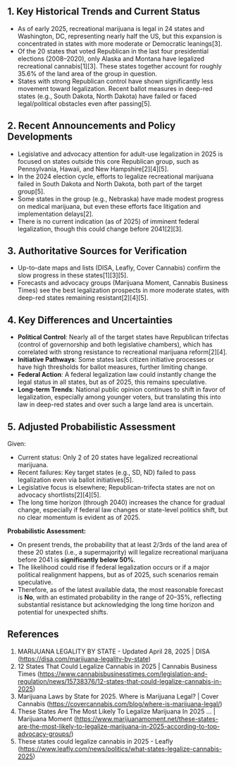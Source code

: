 ## 1. Key Historical Trends and Current Status

- As of early 2025, recreational marijuana is legal in 24 states and Washington, DC, representing nearly half the US, but this expansion is concentrated in states with more moderate or Democratic leanings[3].
- Of the 20 states that voted Republican in the last four presidential elections (2008–2020), only Alaska and Montana have legalized recreational cannabis[1][3]. These states together account for roughly 35.6% of the land area of the group in question.
- States with strong Republican control have shown significantly less movement toward legalization. Recent ballot measures in deep-red states (e.g., South Dakota, North Dakota) have failed or faced legal/political obstacles even after passing[5].

## 2. Recent Announcements and Policy Developments

- Legislative and advocacy attention for adult-use legalization in 2025 is focused on states outside this core Republican group, such as Pennsylvania, Hawaii, and New Hampshire[2][4][5].
- In the 2024 election cycle, efforts to legalize recreational marijuana failed in South Dakota and North Dakota, both part of the target group[5].
- Some states in the group (e.g., Nebraska) have made modest progress on medical marijuana, but even these efforts face litigation and implementation delays[2].
- There is no current indication (as of 2025) of imminent federal legalization, though this could change before 2041[2][3].

## 3. Authoritative Sources for Verification

- Up-to-date maps and lists (DISA, Leafly, Cover Cannabis) confirm the slow progress in these states[1][3][5].
- Forecasts and advocacy groups (Marijuana Moment, Cannabis Business Times) see the best legalization prospects in more moderate states, with deep-red states remaining resistant[2][4][5].

## 4. Key Differences and Uncertainties

- **Political Control**: Nearly all of the target states have Republican trifectas (control of governorship and both legislative chambers), which has correlated with strong resistance to recreational marijuana reform[2][4].
- **Initiative Pathways**: Some states lack citizen initiative processes or have high thresholds for ballot measures, further limiting change.
- **Federal Action**: A federal legalization law could instantly change the legal status in all states, but as of 2025, this remains speculative.
- **Long-term Trends**: National public opinion continues to shift in favor of legalization, especially among younger voters, but translating this into law in deep-red states and over such a large land area is uncertain.

## 5. Adjusted Probabilistic Assessment

Given:
- Current status: Only 2 of 20 states have legalized recreational marijuana.
- Recent failures: Key target states (e.g., SD, ND) failed to pass legalization even via ballot initiatives[5].
- Legislative focus is elsewhere; Republican-trifecta states are not on advocacy shortlists[2][4][5].
- The long time horizon (through 2040) increases the chance for gradual change, especially if federal law changes or state-level politics shift, but no clear momentum is evident as of 2025.

**Probabilistic Assessment:**
- On present trends, the probability that at least 2/3rds of the land area of these 20 states (i.e., a supermajority) will legalize recreational marijuana before 2041 is **significantly below 50%**.
- The likelihood could rise if federal legalization occurs or if a major political realignment happens, but as of 2025, such scenarios remain speculative.
- Therefore, as of the latest available data, the most reasonable forecast is **No**, with an estimated probability in the range of 20–35%, reflecting substantial resistance but acknowledging the long time horizon and potential for unexpected shifts.

## References

1. MARIJUANA LEGALITY BY STATE - Updated April 28, 2025 | DISA (https://disa.com/marijuana-legality-by-state)
2. 12 States That Could Legalize Cannabis in 2025 | Cannabis Business Times (https://www.cannabisbusinesstimes.com/legislation-and-regulation/news/15738376/12-states-that-could-legalize-cannabis-in-2025)
3. Marijuana Laws by State for 2025. Where is Marijuana Legal? | Cover Cannabis (https://covercannabis.com/blog/where-is-marijuana-legal/)
4. These States Are The Most Likely To Legalize Marijuana In 2025 ... | Marijuana Moment (https://www.marijuanamoment.net/these-states-are-the-most-likely-to-legalize-marijuana-in-2025-according-to-top-advocacy-groups/)
5. These states could legalize cannabis in 2025 - Leafly (https://www.leafly.com/news/politics/what-states-legalize-cannabis-2025)